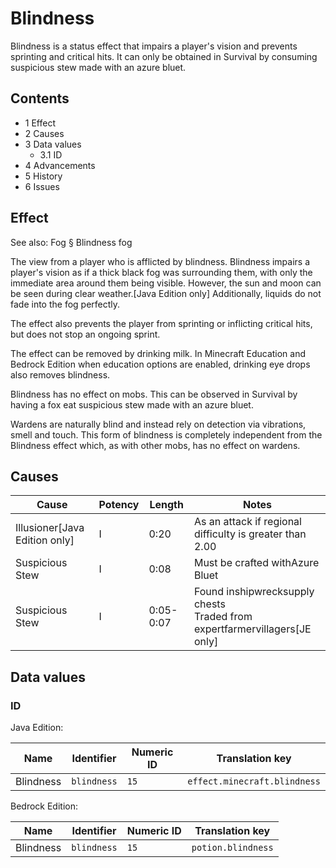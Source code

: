 # Blindness
Blindness is a status effect that impairs a player's vision and prevents sprinting and critical hits. It can only be obtained in Survival by consuming suspicious stew made with an azure bluet.

## Contents
- 1 Effect
- 2 Causes
- 3 Data values
	- 3.1 ID
- 4 Advancements
- 5 History
- 6 Issues

## Effect
See also: Fog § Blindness fog

The view from a player who is afflicted by blindness.
Blindness impairs a player's vision as if a thick black fog was surrounding them, with only the immediate area around them being visible. However, the sun and moon can be seen during clear weather.‌[Java Edition  only] Additionally, liquids do not fade into the fog perfectly. 

The effect also prevents the player from sprinting or inflicting critical hits, but does not stop an ongoing sprint.

The effect can be removed by drinking milk. In  Minecraft Education and Bedrock Edition when education options are enabled, drinking eye drops also removes blindness.

Blindness has no effect on mobs. This can be observed in Survival by having a fox eat suspicious stew made with an azure bluet.

Wardens are naturally blind and instead rely on detection via vibrations, smell and touch. This form of blindness is completely independent from the Blindness effect which, as with other mobs, has no effect on wardens.

## Causes
| Cause                           | Potency | Length    | Notes                                                                           |
|---------------------------------|---------|-----------|---------------------------------------------------------------------------------|
| Illusioner‌[Java Edition  only] | I       | 0:20      | As an attack if regional difficulty is greater than 2.00                        |
| Suspicious Stew                 | I       | 0:08      | Must be crafted withAzure Bluet                                                 |
| Suspicious Stew                 | I       | 0:05-0:07 | Found inshipwrecksupply chests<br/>Traded from expertfarmervillagers‌[JE  only] |

## Data values
### ID
Java Edition:

| Name      | Identifier  | Numeric ID | Translation key              |
|-----------|-------------|------------|------------------------------|
| Blindness | `blindness` | `15`       | `effect.minecraft.blindness` |

Bedrock Edition:

| Name      | Identifier  | Numeric ID | Translation key    |
|-----------|-------------|------------|--------------------|
| Blindness | `blindness` | `15`       | `potion.blindness` |

